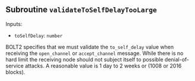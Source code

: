 ## Subroutine `validateToSelfDelayTooLarge`

Inputs:

-   `toSelfDelay`: `number`

BOLT2 specifies that we must validate the `to_self_delay` value when receiving the `open_channel` or `accept_channel` message. While there is no hard limit the receiving node should not subject itself to possible denial-of-service attacks. A reasonable value is 1 day to 2 weeks or (1008 or 2016 blocks).
